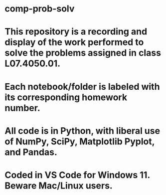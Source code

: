 # comp-prob-solv
# This repository is a recording and display of the work performed to solve the problems assigned in class L07.4050.01.
# Each notebook/folder is labeled with its corresponding homework number.
# All code is in Python, with liberal use of NumPy, SciPy, Matplotlib Pyplot, and Pandas.
# Coded in VS Code for Windows 11. Beware Mac/Linux users.

